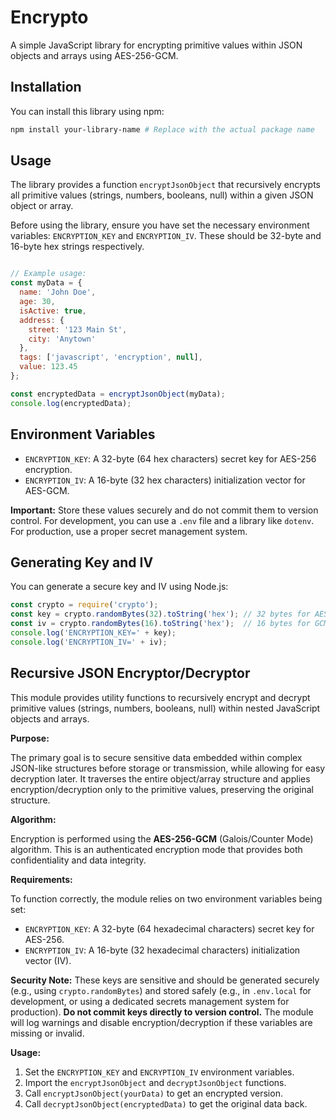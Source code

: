 # Encrypto

A simple JavaScript library for encrypting primitive values within JSON objects and arrays using AES-256-GCM.

## Installation

You can install this library using npm:

```bash
npm install your-library-name # Replace with the actual package name
```

## Usage

The library provides a function `encryptJsonObject` that recursively encrypts all primitive values (strings, numbers, booleans, null) within a given JSON object or array.

Before using the library, ensure you have set the necessary environment variables: `ENCRYPTION_KEY` and `ENCRYPTION_IV`. These should be 32-byte and 16-byte hex strings respectively.

```javascript

// Example usage:
const myData = {
  name: 'John Doe',
  age: 30,
  isActive: true,
  address: {
    street: '123 Main St',
    city: 'Anytown'
  },
  tags: ['javascript', 'encryption', null],
  value: 123.45
};

const encryptedData = encryptJsonObject(myData);
console.log(encryptedData);
```

## Environment Variables

- `ENCRYPTION_KEY`: A 32-byte (64 hex characters) secret key for AES-256 encryption.
- `ENCRYPTION_IV`: A 16-byte (32 hex characters) initialization vector for AES-GCM.

**Important:** Store these values securely and do not commit them to version control. For development, you can use a `.env` file and a library like `dotenv`. For production, use a proper secret management system.

## Generating Key and IV

You can generate a secure key and IV using Node.js:

```javascript
const crypto = require('crypto');
const key = crypto.randomBytes(32).toString('hex'); // 32 bytes for AES-256
const iv = crypto.randomBytes(16).toString('hex');  // 16 bytes for GCM (AES-GCM standard)
console.log('ENCRYPTION_KEY=' + key);
console.log('ENCRYPTION_IV=' + iv);
```

## Recursive JSON Encryptor/Decryptor

This module provides utility functions to recursively encrypt and decrypt primitive values (strings, numbers, booleans, null) within nested JavaScript objects and arrays.

**Purpose:**

The primary goal is to secure sensitive data embedded within complex JSON-like structures before storage or transmission, while allowing for easy decryption later. It traverses the entire object/array structure and applies encryption/decryption only to the primitive values, preserving the original structure.

**Algorithm:**

Encryption is performed using the **AES-256-GCM** (Galois/Counter Mode) algorithm. This is an authenticated encryption mode that provides both confidentiality and data integrity.

**Requirements:**

To function correctly, the module relies on two environment variables being set:

*   `ENCRYPTION_KEY`: A 32-byte (64 hexadecimal characters) secret key for AES-256.
*   `ENCRYPTION_IV`: A 16-byte (32 hexadecimal characters) initialization vector (IV).

**Security Note:** These keys are sensitive and should be generated securely (e.g., using `crypto.randomBytes`) and stored safely (e.g., in `.env.local` for development, or using a dedicated secrets management system for production). **Do not commit keys directly to version control.** The module will log warnings and disable encryption/decryption if these variables are missing or invalid.

**Usage:**

1.  Set the `ENCRYPTION_KEY` and `ENCRYPTION_IV` environment variables.
2.  Import the `encryptJsonObject` and `decryptJsonObject` functions.
3.  Call `encryptJsonObject(yourData)` to get an encrypted version.
4.  Call `decryptJsonObject(encryptedData)` to get the original data back.